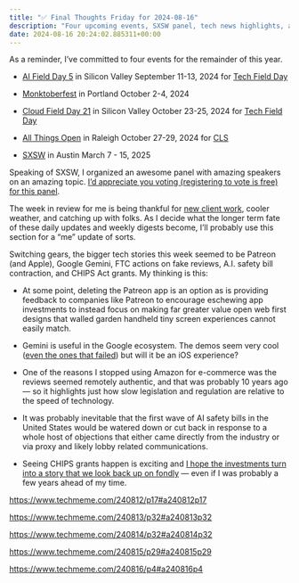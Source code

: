 ```yaml
---
title: "✅ Final Thoughts Friday for 2024-08-16"
description: "Four upcoming events, SXSW panel, tech news highlights, and personal updates."
date: 2024-08-16 20:24:02.885311+00:00
---
```


<!-- buttondown-editor-mode: plaintext --><p>As a reminder, I’ve committed to four events for the remainder of this year.</p><ul><li><p><a target="_blank" rel="noopener" href="https://techfieldday.com/event/aifd5/">AI Field Day 5</a> in Silicon Valley September 11-13, 2024 for <a target="_blank" rel="noopener" href="https://techfieldday.com/events/">Tech Field Day</a></p></li><li><p><a target="_blank" rel="noopener" href="https://monktoberfest.com/">Monktoberfest</a> in Portland October 2-4, 2024</p></li><li><p><a target="_blank" rel="noopener" href="https://techfieldday.com/event/cfd21/">Cloud Field Day 21</a> in Silicon Valley October 23-25, 2024 for <a target="_blank" rel="noopener" href="https://techfieldday.com/events/">Tech Field Day</a></p></li><li><p><a target="_blank" rel="noopener" href="https://2024.allthingsopen.org/">All Things Open</a> in Raleigh October 27-29, 2024 for <a target="_blank" rel="noopener" href="https://allthingsopen.org/events/community-leadership-summit-cls-2">CLS</a></p></li><li><p><a target="_blank" rel="noopener" href="https://sxsw.com/">SXSW</a> in Austin March 7 - 15, 2025</p></li></ul><p>Speaking of SXSW, I organized an awesome panel with amazing speakers on an amazing topic. <a target="_blank" rel="noopener noreferrer nofollow" href="https://panelpicker.sxsw.com/vote/148254">I’d appreciate you voting (registering to vote is free) for this panel</a>.</p><p>The week in review for me is being thankful for <a target="_blank" rel="noopener noreferrer nofollow" href="https://cuthrell.consulting/services/">new client work</a>, cooler weather, and catching up with folks. As I decide what the longer term fate of these daily updates and weekly digests become, I’ll probably use this section for a “me” update of sorts.</p><p>Switching gears, the bigger tech stories this week seemed to be Patreon (and Apple), Google Gemini, FTC actions on fake reviews, A.I. safety bill contraction, and CHIPS Act grants. My thinking is this:</p><ul><li><p>At some point, deleting the Patreon app is an option as is providing feedback to companies like Patreon to encourage eschewing app investments to instead focus on making far greater value open web first designs that walled garden handheld tiny screen experiences cannot easily match.</p></li><li><p>Gemini is useful in the Google ecosystem. The demos seem very cool (<a target="_blank" rel="noopener noreferrer nofollow" href="https://www.youtube.com/watch?v=lapi13J9UZA">even the ones that failed</a>) but will it be an iOS experience?</p></li><li><p>One of the reasons I stopped using Amazon for e-commerce was the reviews seemed remotely authentic, and that was probably 10 years ago — so it highlights just how slow legislation and regulation are relative to the speed of technology.</p></li><li><p>It was probably inevitable that the first wave of AI safety bills in the United States would be watered down or cut back in response to a whole host of objections that either came directly from the industry or via proxy and likely lobby related communications.</p></li><li><p>Seeing CHIPS grants happen is exciting and <a target="_blank" rel="noopener noreferrer nofollow" href="https://fudge.org/archive/fudge-sunday-cheap-as-chips-in-2022/">I hope the investments turn into a story that we look back up on fondly</a> —&nbsp;even if I was probably a few years ahead of my time.</p></li></ul><p><a target="_blank" rel="noopener noreferrer nofollow" href="https://www.techmeme.com/240812/p17#a240812p17">https://www.techmeme.com/240812/p17#a240812p17</a></p><p><a target="_blank" rel="noopener noreferrer nofollow" href="https://www.techmeme.com/240813/p32#a240813p32">https://www.techmeme.com/240813/p32#a240813p32</a></p><p><a target="_blank" rel="noopener noreferrer nofollow" href="https://www.techmeme.com/240814/p32#a240814p32">https://www.techmeme.com/240814/p32#a240814p32</a></p><p><a target="_blank" rel="noopener noreferrer nofollow" href="https://www.techmeme.com/240815/p29#a240815p29">https://www.techmeme.com/240815/p29#a240815p29</a></p><p><a target="_blank" rel="noopener noreferrer nofollow" href="https://www.techmeme.com/240816/p4#a240816p4">https://www.techmeme.com/240816/p4#a240816p4</a></p><p></p><p></p><p></p><p></p>